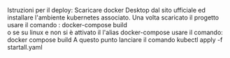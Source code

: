 Istruzioni per il deploy:
Scaricare docker Desktop dal sito ufficiale ed installare l'ambiente kubernetes associato.
Una volta scaricato il progetto usare il comando :
docker-compose build  
o se su linux e non si è attivato il l'alias docker-compose usare il comando:
docker compose build
A questo punto lanciare il comando kubectl apply -f startall.yaml 
